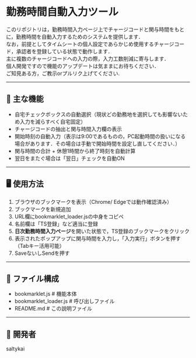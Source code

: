 # 勤務時間自動入力ツール

このリポジトリは，勤務時間入力ページ上でチャージコードと関与時間をもとに，勤務時間を自動入力するためのシステムを提供します．<br>
なお，前提としてタイムシートの個人設定であらかじめ使用するチャージコード，承認者を登録している状態で動作します．<br>
主に複数のチャージコードへの入力の際，入力工数削減に寄与します．<br>
個人開発ですので機能のアップデートは気ままにお待ちください．<br>
ご知見ある方，ご教示orプルリク上げてください.

---

## 🔧 主な機能

- 自宅チェックボックスの自動選択（現状どの勤務地を選択しても影響ないため入力を減らすべく自宅固定）
- チャージコードの抽出と関与時間入力欄の表示
- 開始時刻の自動入力（表示は9:00であるものの，PC起動時間の扱いになる場合があります．その場合は手動で開始時間を設定し直してください．）
- 関与時間の合計 + 休憩1時間から終了時刻を自動計算
- 翌日をまたぐ場合は「翌日」チェックを自動ON

---

## 🖥️ 使用方法

1. ブラウザのブックマークを表示（Chrome/ Edgeでは動作確認済み）
2. ブックマークを新規追加
3. URL欄にbookmarklet_loader.jsの中身をコピペ
4. 名前欄は「TS登録」など適当に登録
5. **日次勤務時間入力ページ**を開いた状態で，TS登録のブックマークをクリック
6. 表示されたポップアップに関与時間を入力し，「入力実行」ボタンを押す（Tabキー活用可能）
7. SaveないしSendを押す

---

## 📁 ファイル構成
- bookmarklet.js         # 機能本体
- bookmarklet_loader.js  # 呼び出しファイル
- README.md              # この説明ファイル

---

## 👤 開発者
saltykai
